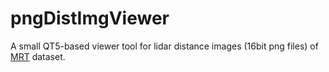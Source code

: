 # pngDistImgViewer

A small QT5-based viewer tool for lidar distance images (16bit png files) of [MRT](https://www.mrt.kit.edu/z/publ/download/velodyneslam/dataset.html) dataset.


